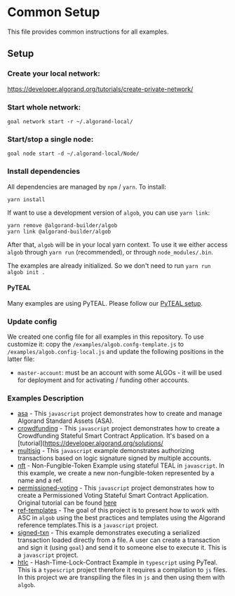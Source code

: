 # Common Setup

This file provides common instructions for all examples.

## Setup

### Create your local network:
https://developer.algorand.org/tutorials/create-private-network/

### Start whole network:
```
goal network start -r ~/.algorand-local/
```

### Start/stop a single node:
```
goal node start -d ~/.algorand-local/Node/
```

### Install dependencies

All dependencies are managed by `npm` / `yarn`. To install:

    yarn install

If want to use a development version of `algob`, you can use `yarn link`:

    yarn remove @algorand-builder/algob
    yarn link @algorand-builder/algob


After that, `algob` will be in your local yarn context. To use it we either access `algob` through `yarn run` (recommended), or through `node_modules/.bin`.

The examples are already initialized. So we don't need to run `yarn run algob init .`

#### PyTEAL

Many examples are using PyTEAL. Please follow our [PyTEAL setup](../README.md#pyteal).

### Update config

We created one config file for all examples in this repository. To use customize it:
copy the `/examples/algob.confg-template.js` to `/examples/algob.config-local.js` and update
the following positions in the latter file:

+ `master-account`: must be an account with some ALGOs - it will be used for deployment and for activating / funding other accounts.

### Examples Description

- [asa](./asa) - This `javascript` project demonstrates how to create and manage Algorand Standard Assets (ASA).
- [crowdfunding](./crowdfunding) - This `javascript` project demonstrates how to create a Crowdfunding Stateful Smart Contract Application. It's based on a [tutorial](https://developer.algorand.org/solutions/
- [multisig](./multisig) - This `javascript` example demonstrates authorizing transactions based on logic signature signed by multiple accounts.
- [nft](./nft) - Non-Fungible-Token Example using stateful TEAL in `javascript`. In this example, we create a new non-fungible-token represented by a name and a ref.
- [permissioned-voting](./permissioned-voting) -  This `javascript` project demonstrates how to create a Permissioned Voting Stateful Smart Contract Application.
Original tutorial can be found [here](https://developer.algorand.org/solutions/example-permissioned-voting-stateful-smart-contract-application/)
- [ref-templates](./ref-templates) - The goal of this project is to present how to work with ASC in `algob` using the best practices and templates using the Algorand reference templates.This is a `javascript` project.
- [signed-txn](./signed-txn) - This example demonstrates executing a serialized transaction loaded directly from a file. A user can create a transaction and sign it (using `goal`) and send it to someone else to execute it. This is a `javascript` project.
- [htlc](./htlc-pyteal-ts) - Hash-Time-Lock-Contract Example in `typescript` using PyTeal.
This is a `typescript` project therefore it requires a compilation to `js` files.
In this project we are transpiling the files in `js` and then using them with `algob`.

